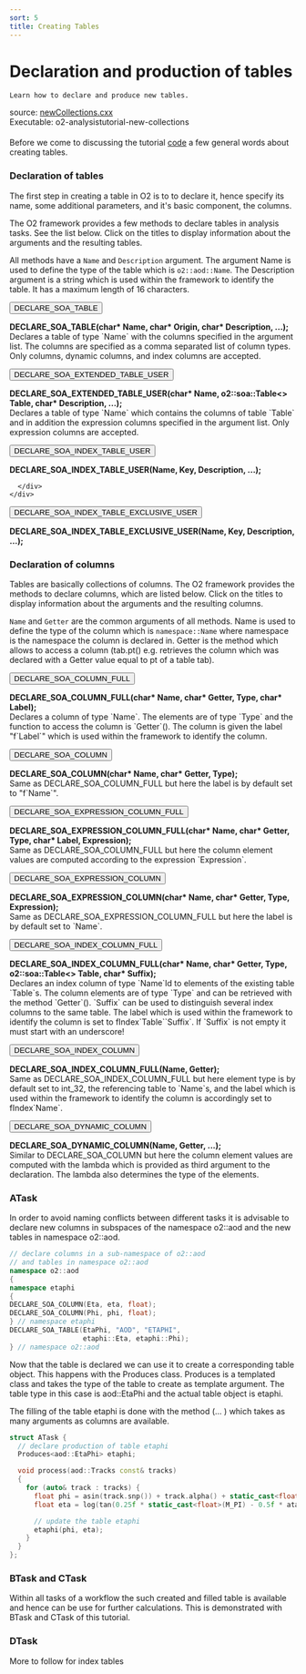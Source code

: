 ```yaml
---
sort: 5
title: Creating Tables
---
```


# Declaration and production of tables 


```goal
Learn how to declare and produce new tables.
```
<div style="margin-bottom:5mm">
  source: <a href="https://github.com/pbuehler/documentation/blob/main/docs/tutorials/code/newCollections.cxx" target="_blank">newCollections.cxx</a><br>
  Executable: o2-analysistutorial-new-collections
</div>

Before we come to discussing the tutorial [code](#atask) a few general words about creating tables.

<a name="declareTables"></a>
### Declaration of tables

The first step in creating a table in O2 is to to declare it, hence specify its name, some additional parameters, and it's basic component, the columns.

The O2 framework provides a few methods to declare tables in analysis tasks. See the list below. Click on the titles to display information about the arguments and the resulting tables.

All methods have a `Name` and `Description` argument. The argument Name is used to define the type of the table which is `o2::aod::Name`. The Description argument is a string which is used within the framework to identify the table. It has a maximum length of 16 characters.

<div>

  <button class="myaccordion"><i class="fa fa-code"></i> DECLARE_SOA_TABLE</button>
  <div class="panel">
    <div>
      <b>
      DECLARE_SOA_TABLE(char* Name, char* Origin, char* Description, ...);
      </b>
      <div>
        Declares a table of type `Name` with the columns specified in the argument list. The columns are specified as a comma separated list of column types. Only columns, dynamic columns, and index columns are accepted.
      </div>
    </div>
  </div>

  <button class="myaccordion"><i class="fa fa-code"></i> DECLARE_SOA_EXTENDED_TABLE_USER</button>
  <div class="panel">
    <div>
      <b>
      DECLARE_SOA_EXTENDED_TABLE_USER(char* Name, o2::soa::Table<> Table, char* Description, ...);
      </b>
      <div>
        Declares a table of type `Name` which contains the columns of table `Table` and in addition the expression columns specified in the argument list. Only expression columns are accepted.
      </div>
    </div>
  </div>

  <button class="myaccordion"><i class="fa fa-code"></i> DECLARE_SOA_INDEX_TABLE_USER</button>
  <div class="panel">
    <div>
      <b>
      DECLARE_SOA_INDEX_TABLE_USER(Name, Key, Description, ...);
      </b>
      <div>
      
      </div>
    </div>
  </div>


  <button class="myaccordion"><i class="fa fa-code"></i> DECLARE_SOA_INDEX_TABLE_EXCLUSIVE_USER</button>
  <div class="panel">
    <div>
      <b>
      DECLARE_SOA_INDEX_TABLE_EXCLUSIVE_USER(Name, Key, Description, ...);
      </b>
      <div>
      </div>
    </div>
  </div>

</div>

<a name="declareColumns"></a>
### Declaration of columns

Tables are basically collections of columns. The O2 framework provides the methods to declare columns, which are listed below. Click on the titles to display information about the arguments and the resulting columns.

`Name` and `Getter` are the common arguments of all methods. Name is used to
define the type of the column which is `namespace::Name` where namespace is the
namespace the column is declared in. Getter is the method which allows to access
a column (tab.pt() e.g. retrieves the column which was declared with a Getter value
equal to pt of a table tab).

<div>

  <button class="myaccordion"><i class="fa fa-code"></i> DECLARE_SOA_COLUMN_FULL</button>
  <div class="panel">
    <div>
      <b>
      DECLARE_SOA_COLUMN_FULL(char* Name, char* Getter, Type, char* Label);
      </b>
      <div>
        Declares a column of type `Name`. The elements are of type `Type` and the function to access the column is `Getter`(). The column is given the label "f`Label`" which is used within the framework to identify the column.
      </div>
    </div>
  </div>

  <button class="myaccordion"><i class="fa fa-code"></i> DECLARE_SOA_COLUMN</button>
  <div class="panel">
    <div>
      <b>
      DECLARE_SOA_COLUMN(char* Name, char* Getter, Type);
      </b>
      <div>
        Same as DECLARE_SOA_COLUMN_FULL but here the label is by default set to "f`Name`".
      </div>
    </div>
  </div>

  <button class="myaccordion"><i class="fa fa-code"></i> DECLARE_SOA_EXPRESSION_COLUMN_FULL</button>
  <div class="panel">
    <div>
      <b>
      DECLARE_SOA_EXPRESSION_COLUMN_FULL(char* Name, char* Getter, Type, char* Label, Expression);
      </b>
      <div>
        Same as DECLARE_SOA_COLUMN_FULL but here the column element values are computed according to the expression `Expression`.
      </div>
    </div>
  </div>

  <button class="myaccordion"><i class="fa fa-code"></i> DECLARE_SOA_EXPRESSION_COLUMN</button>
  <div class="panel">
    <div>
      <b>
      DECLARE_SOA_EXPRESSION_COLUMN(char* Name, char* Getter, Type, Expression);
      </b>
      <div>
        Same as DECLARE_SOA_EXPRESSION_COLUMN_FULL but here the label is by default set to `Name`.
      </div>
    </div>
  </div>

  <button class="myaccordion"><i class="fa fa-code"></i> DECLARE_SOA_INDEX_COLUMN_FULL</button>
  <div class="panel">
    <div>
      <b>
      DECLARE_SOA_INDEX_COLUMN_FULL(char* Name, char* Getter, Type, o2::soa::Table<> Table, char* Suffix);
      </b>
      <div>
        Declares an index column of type `Name`Id to elements of the existing table `Table`s. The column elements are of type `Type` and can be retrieved with the method `Getter`(). `Suffix` can be used to distinguish several index columns to the same table. The label which is used within the framework to identify the column is set to fIndex`Table``Suffix`. If `Suffix` is not empty it must start with an underscore!
      </div>
    </div>
  </div>

  <button class="myaccordion"><i class="fa fa-code"></i> DECLARE_SOA_INDEX_COLUMN</button>
  <div class="panel">
    <div>
      <b>
      DECLARE_SOA_INDEX_COLUMN_FULL(Name, Getter);
      </b>
      <div>
        Same as DECLARE_SOA_INDEX_COLUMN_FULL but here element type is by default set to int_32, the referencing table to `Name`s, and the label which is used within the framework to identify the column is accordingly set to fIndex`Name`.
      </div>
    </div>
  </div>

  <button class="myaccordion"><i class="fa fa-code"></i> DECLARE_SOA_DYNAMIC_COLUMN</button>
  <div class="panel">
    <div>
      <b>
      DECLARE_SOA_DYNAMIC_COLUMN(Name, Getter, ...);
      </b>
      <div>
        Similar to DECLARE_SOA_COLUMN but here the column element values are computed with the lambda which is provided as third argument to the declaration. The lambda also determines the type of the elements.
      </div>
    </div>
  </div>

</div>


<a name="atask"></a>
### ATask

In order to avoid naming conflicts between different tasks it is advisable to declare new columns in subspaces of the namespace o2::aod and the new tables in namespace o2::aod. 

```cpp
// declare columns in a sub-namespace of o2::aod
// and tables in namespace o2::aod
namespace o2::aod
{
namespace etaphi
{
DECLARE_SOA_COLUMN(Eta, eta, float);
DECLARE_SOA_COLUMN(Phi, phi, float);
} // namespace etaphi
DECLARE_SOA_TABLE(EtaPhi, "AOD", "ETAPHI",
                  etaphi::Eta, etaphi::Phi);
} // namespace o2::aod
```
Now that the table is declared we can use it to create a corresponding table object. This happens with the Produces class. Produces is a templated class and takes the type of the table to create as template argument. The table type in this case is aod::EtaPhi and the actual table object is etaphi.

The filling of the table etaphi is done with the method (... ) which takes as many arguments as columns are available.

```cpp
struct ATask {
  // declare production of table etaphi
  Produces<aod::EtaPhi> etaphi;

  void process(aod::Tracks const& tracks)
  {
    for (auto& track : tracks) {
      float phi = asin(track.snp()) + track.alpha() + static_cast<float>(M_PI);
      float eta = log(tan(0.25f * static_cast<float>(M_PI) - 0.5f * atan(track.tgl())));

      // update the table etaphi
      etaphi(phi, eta);
    }
  }
};
```

<a name="btask"></a>
### BTask and CTask

Within all tasks of a workflow the such created and filled table is available and hence can be use for further calculations. This is demonstrated with BTask and CTask of this tutorial.

<a name="dtask"></a>
### DTask

More to follow for index tables
